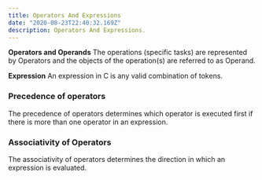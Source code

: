 ```yaml
---
title: Operators And Expressions
date: "2020-08-23T22:40:32.169Z"
description: Operators And Expressions.
---
```


**Operators and Operands**
The operations (specific tasks) are represented by Operators and the objects of the operation(s) are referred to as Operand.

**Expression**
An expression in C is any valid combination of tokens.

### Precedence of operators

The precedence of operators determines which operator is executed first if there is more than one operator in an expression.

### Associativity of Operators

The associativity of operators determines the direction in which an expression is evaluated.
